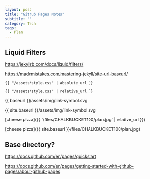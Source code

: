 ```yaml
---
layout: post
title: "Github Pages Notes"
subtitle: "" 
category: Tech
tags:
  - Plan
---
```


## Liquid Filters

 https://jekyllrb.com/docs/liquid/filters/

 https://mademistakes.com/mastering-jekyll/site-url-baseurl/

```
{{ "/assets/style.css" | absolute_url }}

{{ "/assets/style.css" | relative_url }}
```

{{ baseurl }}/assets/img/link-symbol.svg


{{ site.baseurl }}/assets/img/link-symbol.svg








[cheese pizza]({{ '/files/CHALKBUCKET100/plan.jpg' | relative_url }})

[cheese pizza]({{ site.baseurl }}/files/CHALKBUCKET100/plan.jpg)


## Base directory?

https://docs.github.com/en/pages/quickstart

https://docs.github.com/en/pages/getting-started-with-github-pages/about-github-pages
